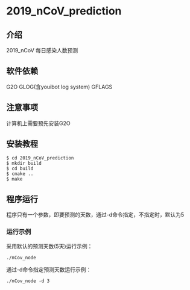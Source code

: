 # 2019_nCoV_prediction

## 介绍
2019_nCoV 每日感染人数预测

## 软件依赖
G2O GLOG(含youibot log system) GFLAGS

## 注意事项
计算机上需要预先安装G2O 

## 安装教程
```
$ cd 2019_nCoV_prediction
$ mkdir build
$ cd build
$ cmake ..
$ make
```
## 程序运行
程序只有一个参数，即要预测的天数，通过-d命令指定，不指定时，默认为5     
### 运行示例     

采用默认的预测天数(5天)运行示例：
```
./nCov_node
```

通过-d命令指定预测天数运行示例：
```
./nCov_node -d 3
```